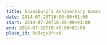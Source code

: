 ```yaml
---
title: Sainsbury’s Anniversary Games
date: 2014-07-20T16:00:00+01:00
start: 2014-07-20T16:00:00+01:00
end: 2014-07-20T19:45:00+01:00
place_id: 9c3xgv3f+x6
---
```


